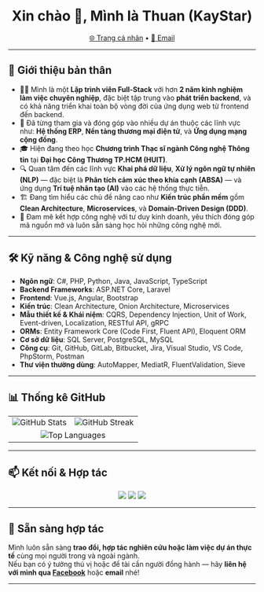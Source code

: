 <h1 align="center">Xin chào 👋, Mình là Thuan (KayStar)</h1>

<p align="center">
  <a href="https://kaystar645.github.io/portfolio/">🌐 Trang cá nhân</a> •
  <a href="mailto:thuanpt182@gmail.com">📧 Email</a>
</p>

---

## 🚀 Giới thiệu bản thân

- 👨‍💻 Mình là một **Lập trình viên Full-Stack** với hơn **2 năm kinh nghiệm làm việc chuyên nghiệp**, đặc biệt tập trung vào **phát triển backend**, và có khả năng triển khai toàn bộ vòng đời của ứng dụng web từ frontend đến backend.
- 💼 Đã từng tham gia và đóng góp vào nhiều dự án thuộc các lĩnh vực như: **Hệ thống ERP**, **Nền tảng thương mại điện tử**, và **Ứng dụng mạng cộng đồng**.
- 🎓 Hiện đang theo học **Chương trình Thạc sĩ ngành Công nghệ Thông tin** tại **Đại học Công Thương TP.HCM (HUIT)**.
- 🔍 Quan tâm đến các lĩnh vực **Khai phá dữ liệu**, **Xử lý ngôn ngữ tự nhiên (NLP)** — đặc biệt là **Phân tích cảm xúc theo khía cạnh (ABSA)** — và ứng dụng **Trí tuệ nhân tạo (AI)** vào các hệ thống thực tiễn.
- 🏗️ Đang tìm hiểu các chủ đề nâng cao như **Kiến trúc phần mềm** gồm **Clean Architecture**, **Microservices**, và **Domain-Driven Design (DDD)**.
- 🚀 Đam mê kết hợp công nghệ với tư duy kinh doanh, yêu thích đóng góp mã nguồn mở và luôn sẵn sàng học hỏi những công nghệ mới.

---

## 🛠️ Kỹ năng & Công nghệ sử dụng

- **Ngôn ngữ**: C#, PHP, Python, Java, JavaScript, TypeScript  
- **Backend Frameworks**: ASP.NET Core, Laravel  
- **Frontend**: Vue.js, Angular, Bootstrap  
- **Kiến trúc**: Clean Architecture, Onion Architecture, Microservices  
- **Mẫu thiết kế & Khái niệm**: CQRS, Dependency Injection, Unit of Work, Event-driven, Localization, RESTful API, gRPC  
- **ORMs**: Entity Framework Core (Code First, Fluent API), Eloquent ORM  
- **Cơ sở dữ liệu**: SQL Server, PostgreSQL, MySQL  
- **Công cụ**: Git, GitHub, GitLab, Bitbucket, Jira, Visual Studio, VS Code, PhpStorm, Postman  
- **Thư viện thường dùng**: AutoMapper, MediatR, FluentValidation, Sieve

---

## 📊 Thống kê GitHub

<div align="center">

  <table>
    <tr>
      <td>
        <img src="https://github-readme-stats.vercel.app/api?username=KayStar645&show_icons=true&theme=radical" alt="GitHub Stats" />
      </td>
      <td>
        <img src="https://github-readme-streak-stats.herokuapp.com/?user=KayStar645&theme=radical" alt="GitHub Streak" />
      </td>
    </tr>
    <tr>
      <td colspan="2" align="center">
        <img src="https://github-readme-stats.vercel.app/api/top-langs/?username=KayStar645&layout=compact&theme=radical&langs_count=8" alt="Top Languages" />
      </td>
    </tr>
  </table>

</div>

---

## 📫 Kết nối & Hợp tác

<p align="center">
  <a href="mailto:thuanpt182@gmail.com"><img src="https://img.shields.io/badge/Email-D14836?style=for-the-badge&logo=gmail&logoColor=white"/></a>
  <a href="https://www.facebook.com/thuanpt182.2/"><img src="https://img.shields.io/badge/Facebook-1877F2?style=for-the-badge&logo=facebook&logoColor=white"/></a>  
  <a href="https://kaystar645.github.io/portfolio/"><img src="https://img.shields.io/badge/Portfolio-000?style=for-the-badge&logo=github&logoColor=white"/></a>
</p>

---

## 🤝 Sẵn sàng hợp tác

Mình luôn sẵn sàng **trao đổi, hợp tác nghiên cứu hoặc làm việc dự án thực tế** cùng mọi người trong và ngoài ngành.  
Nếu bạn có ý tưởng thú vị hoặc đề tài cần người đồng hành — hãy **liên hệ với mình qua [Facebook](https://www.facebook.com/thuanpt182.2/)** hoặc **email** nhé!

---
